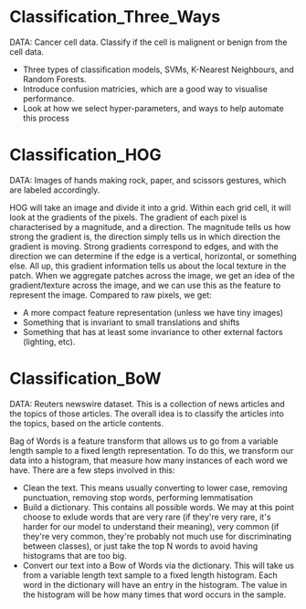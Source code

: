 # Classification_Three_Ways

DATA: Cancer cell data. Classify if the cell is malignent or benign from the cell data.

*  Three types of classification models, SVMs, K-Nearest Neighbours, and Random Forests.
*  Introduce confusion matricies, which are a good way to visualise performance.
*  Look at how we select hyper-parameters, and ways to help automate this process

# Classification_HOG

DATA: Images of hands making rock, paper, and scissors gestures, which are labeled accordingly.

HOG will take an image and divide it into a grid. Within each grid cell, it will look at the gradients of the pixels. The gradient of each pixel is characterised by a magnitude, and a direction. The magnitude tells us how strong the gradient is, the direction simply tells us in which direction the gradient is moving. Strong gradients correspond to edges, and with the direction we can determine if the edge is a vertical, horizontal, or something else. All up, this gradient information tells us about the local texture in the patch. When we aggregate patches across the image, we get an idea of the gradient/texture across the image, and we can use this as the feature to represent the image. Compared to raw pixels, we get:

*  A more compact feature representation (unless we have tiny images)
*  Something that is invariant to small translations and shifts
*  Something that has at least some invariance to other external factors (lighting, etc).

# Classification_BoW

DATA: Reuters newswire dataset. This is a collection of news articles and the topics of those articles. The overall idea is to classify the articles into the topics, based on the article contents.

Bag of Words is a feature transform that allows us to go from a variable length sample to a fixed length representation. To do this, we transform our data into a histogram, that measure how many instances of each word we have. There are a few steps involved in this:

*  Clean the text. This means usually converting to lower case, removing punctuation, removing stop words, performing lemmatisation
*  Build a dictionary. This contains all possible words. We may at this point choose to exlude words that are very rare (if they're very rare, it's harder for our model to understand their meaning), very common (if they're very common, they're probably not much use for discriminating between classes), or just take the top N words to avoid having histograms that are too big.
*  Convert our text into a Bow of Words via the dictionary. This will take us from a variable length text sample to a fixed length histogram. Each word in the dictionary will have an entry in the histogram. The value in the histogram will be how many times that word occurs in the sample.
